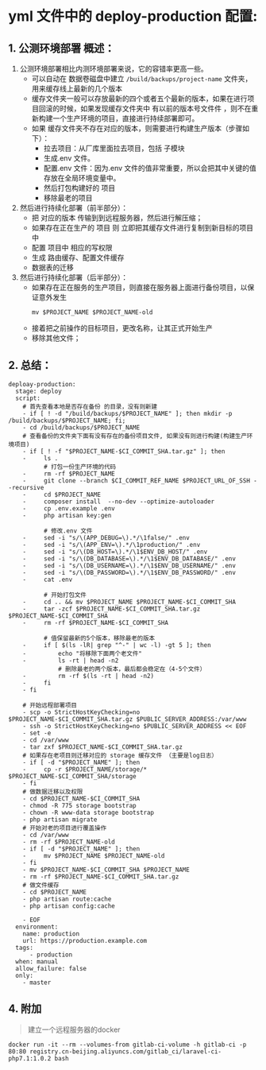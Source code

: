 # yml 文件中的 deploy-production 配置:
## 1. 公测环境部署 概述：
1. 公测环境部署相比内测环境部署来说，它的容错率更高一些。
    * 可以自动在 数据卷磁盘中建立 `/build/backups/project-name` 文件夹，用来缓存线上最新的几个版本
    * 缓存文件夹一般可以存放最新的四个或者五个最新的版本，如果在进行项目回滚的时候，如果发现缓存文件夹中 有以前的版本号文件件 ，则不在重新构建一个生产环境的项目，直接进行持续部署即可。
    * 如果 缓存文件夹不存在对应的版本，则需要进行构建生产版本（步骤如下）：
        * 拉去项目：从厂库里面拉去项目，包括 子模块
        * 生成.env 文件。
        * 配置.env 文件：因为.env 文件的值非常重要，所以会把其中关键的值存放在全局环境变量中。
        * 然后打包构建好的 项目
        * 移除最老的项目
2. 然后进行持续化部署（前半部分）：
    * 把 对应的版本 传输到到远程服务器，然后进行解压缩；
    * 如果存在正在生产的 项目 则 立即把其缓存文件进行复制到新目标的项目中
    * 配置 项目中 相应的写权限
    * 生成 路由缓存、配置文件缓存
    * 数据表的迁移
3. 然后进行持续化部署（后半部分）：
    * 如果存在正在服务的生产项目，则直接在服务器上面进行备份项目，以保证意外发生
        ```
        mv $PROJECT_NAME $PROJECT_NAME-old
        ```
    * 接着把之前操作的目标项目，更改名称，让其正式开始生产
    * 移除其他文件；
    
## 2. 总结：
```
deploay-production:
  stage: deploy
  script:
    # 首先查看本地是否存在备份 的目录，没有则新建
    - if [ ! -d "/build/backups/$PROJECT_NAME" ]; then mkdir -p /build/backups/$PROJECT_NAME; fi;
    - cd /build/backups/$PROJECT_NAME
    # 查看备份的文件夹下面有没有存在的备份项目文件, 如果没有则进行构建(构建生产环境项目)
    - if [ ! -f "$PROJECT_NAME-$CI_COMMIT_SHA.tar.gz" ]; then
    -     ls .
          # 打包一份生产环境的代码
    -     rm -rf $PROJECT_NAME
    -     git clone --branch $CI_COMMIT_REF_NAME $PROJECT_URL_OF_SSH --recursive
    -     cd $PROJECT_NAME
    -     composer install  --no-dev --optimize-autoloader
    -     cp .env.example .env
    -     php artisan key:gen

          # 修改.env 文件
    -     sed -i "s/\(APP_DEBUG=\).*/\1false/" .env
    -     sed -i "s/\(APP_ENV=\).*/\1production/" .env
    -     sed -i "s/\(DB_HOST=\).*/\1$ENV_DB_HOST/" .env
    -     sed -i "s/\(DB_DATABASE=\).*/\1$ENV_DB_DATABASE/" .env
    -     sed -i "s/\(DB_USERNAME=\).*/\1$ENV_DB_USERNAME/" .env
    -     sed -i "s/\(DB_PASSWORD=\).*/\1$ENV_DB_PASSWORD/" .env
    -     cat .env

          # 开始打包文件
    -     cd .. && mv $PROJECT_NAME $PROJECT_NAME-$CI_COMMIT_SHA
    -     tar -zcf $PROJECT_NAME-$CI_COMMIT_SHA.tar.gz $PROJECT_NAME-$CI_COMMIT_SHA
    -     rm -rf $PROJECT_NAME-$CI_COMMIT_SHA

          # 值保留最新的5个版本，移除最老的版本
    -     if [ $(ls -lR| grep "^-" | wc -l) -gt 5 ]; then
    -         echo "将移除下面两个老文件"
    -         ls -rt | head -n2
              # 删除最老的两个版本，最后都会稳定在（4-5个文件）
    -         rm -rf $(ls -rt | head -n2)
    -     fi
    - fi

    # 开始远程部署项目
    - scp -o StrictHostKeyChecking=no $PROJECT_NAME-$CI_COMMIT_SHA.tar.gz $PUBLIC_SERVER_ADDRESS:/var/www
    - ssh -o StrictHostKeyChecking=no $PUBLIC_SERVER_ADDRESS << EOF
    - set -e
    - cd /var/www
    - tar zxf $PROJECT_NAME-$CI_COMMIT_SHA.tar.gz
    # 如果存在老项目则迁移对应的 storage 缓存文件 （主要是log日志）
    - if [ -d "$PROJECT_NAME" ]; then
    -     cp -r $PROJECT_NAME/storage/* $PROJECT_NAME-$CI_COMMIT_SHA/storage
    - fi
    # 做数据迁移以及权限
    - cd $PROJECT_NAME-$CI_COMMIT_SHA
    - chmod -R 775 storage bootstrap
    - chown -R www-data storage bootstrap
    - php artisan migrate
    # 开始对老的项目进行覆盖操作
    - cd /var/www
    - rm -rf $PROJECT_NAME-old
    - if [ -d "$PROJECT_NAME" ]; then
    -     mv $PROJECT_NAME $PROJECT_NAME-old
    - fi
    - mv $PROJECT_NAME-$CI_COMMIT_SHA $PROJECT_NAME
    - rm -rf $PROJECT_NAME-$CI_COMMIT_SHA.tar.gz
    # 做文件缓存
    - cd $PROJECT_NAME
    - php artisan route:cache
    - php artisan config:cache
  
    - EOF
  environment:
    name: production
    url: https://production.example.com
  tags:
      - production
  when: manual
  allow_failure: false
  only:
    - master
```
    
## 4. 附加
> 建立一个远程服务器的docker

```
docker run -it --rm --volumes-from gitlab-ci-volume -h gitlab-ci -p 80:80 registry.cn-beijing.aliyuncs.com/gitlab_ci/laravel-ci-php7.1:1.0.2 bash
```
